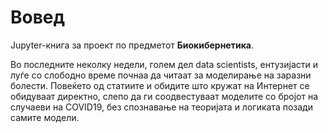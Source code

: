 # Вовед

Jupyter-книга за проект по предметот **Биокибернетика**. 


Во последните неколку недели, голем дел data scientists, ентузијасти и луѓе со слободно време почнаа 
да читаат за моделирање на заразни болести. Повеќето од статиите и обидите што кружат на Интернет се 
обидуваат директно, слепо да ги соодвестуваат моделите со бројот на случаеви на COVID19, без спознавање 
на теоријата и логиката позади самите модели. 